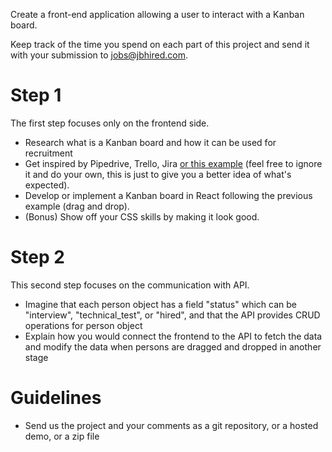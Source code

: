Create a front-end application allowing a user to interact with a Kanban board.

Keep track of the time you spend on each part of this project and send it with your submission to jobs@jbhired.com.

# Step 1

The first step focuses only on the frontend side. 

- Research what is a Kanban board and how it can be used for recruitment
- Get inspired by Pipedrive, Trello, Jira [or this example](https://alexandre-paroissien.github.io/kanban/index.html) (feel free to ignore it and do your own, this is just to give you a better idea of what's expected).
- Develop or implement a Kanban board in React following the previous example (drag and drop).
- (Bonus) Show off your CSS skills by making it look good.

# Step 2

This second step focuses on the communication with API.

- Imagine that each person object has a field "status" which can be "interview", "technical_test", or "hired", and that the API provides CRUD operations for person object
- Explain how you would connect the frontend to the API to fetch the data and modify the data when persons are dragged and dropped in another stage

# Guidelines

- Send us the project and your comments as a git repository, or a hosted demo, or a zip file
